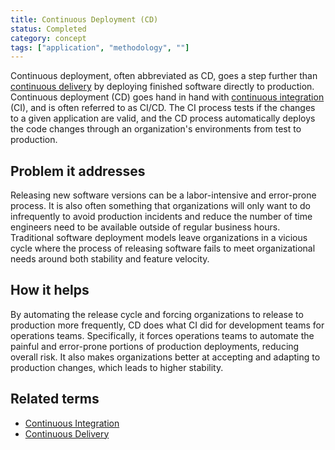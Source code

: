 ```yaml
---
title: Continuous Deployment (CD)
status: Completed
category: concept
tags: ["application", "methodology", ""]
---
```



Continuous deployment, often abbreviated as CD, goes a step further than [continuous delivery](/continuous-delivery/) 
by deploying finished software directly to production. 
Continuous deployment (CD) goes hand in hand with [continuous integration](/continuous-integration/) (CI), 
and is often referred to as CI/CD. 
The CI process tests if the changes to a given application are valid, 
and the CD process automatically deploys the code changes through an organization's environments from test to production.

## Problem it addresses

Releasing new software versions can be a labor-intensive and error-prone process. 
It is also often something that organizations will only want to do infrequently to avoid production incidents 
and reduce the number of time engineers need to be available outside of regular business hours. 
Traditional software deployment models leave organizations in a vicious cycle 
where the process of releasing software fails to meet organizational needs around both stability and feature velocity.

## How it helps

By automating the release cycle and forcing organizations to release to production more frequently, 
CD does what CI did for development teams for operations teams. 
Specifically, it forces operations teams to automate the painful and error-prone portions of production deployments, reducing overall risk. 
It also makes organizations better at accepting and adapting to production changes, which leads to higher stability.

## Related terms

* [Continuous Integration](/continuous-integration/)
* [Continuous Delivery](/continuous-delivery/)
